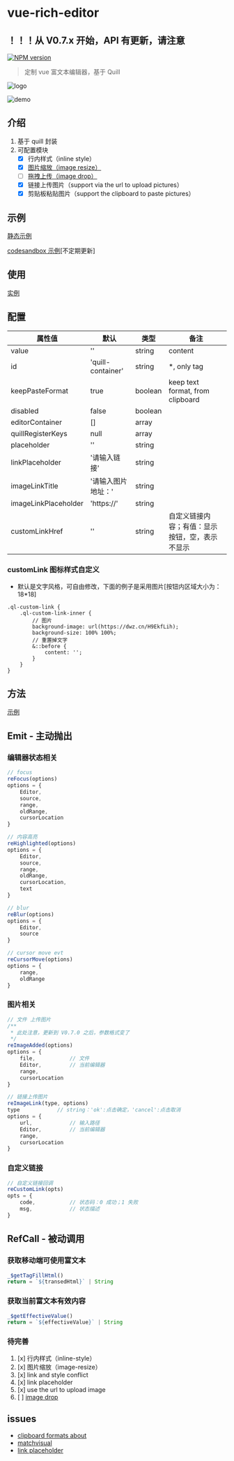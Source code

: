 # vue-rich-editor

## ！！！从 V0.7.x 开始，API 有更新，请注意

[![NPM version][npm-image]][npm-url]

[npm-image]: https://img.shields.io/npm/v/vue-rich-editor.svg?longCache=true&style=for-the-badge
[npm-url]: https://www.npmjs.com/package/vue-rich-editor

> 定制 vue 富文本编辑器，基于 Quill

![logo](https://dwz.cn/lyPrpas0)

![demo](https://dwz.cn/wrchFtrx)

## 介绍

1. 基于 quill 封装
2. 可配置模块
    * [x] 行内样式（inline style）
    * [x] [图片缩放（image resize）](https://github.com/Fandom-OSS/quill-blot-formatter)
    * [ ] [拖拽上传（image drop）](https://github.com/kensnyder/quill-image-drop-module)
    * [x] 链接上传图片（support via the url to upload pictures）
    * [x] 剪贴板粘贴图片（support the clipboard to paste pictures）

## 示例

[静态示例](https://realign.github.io/vue-rich-editor/)

[codesandbox 示例](https://codesandbox.io/s/w0m20jjxrl)[不定期更新]

## 使用

[实例](https://github.com/ReAlign/vue-rich-editor/tree/master/example)

## 配置

| 属性值 | 默认 | 类型 | 备注 |
|  --- |  --- |  --- |   --- |
| value | '' | string | content |
| id | 'quill-container' | string | *, only tag |
| keepPasteFormat | true | boolean | keep text format, from clipboard |
| disabled | false | boolean |  |
| editorContainer | [] | array |  |
| quillRegisterKeys | null | array |  |
| placeholder | '' | string | |
| linkPlaceholder | '请输入链接' | string |  |
| imageLinkTitle | '请输入图片地址：' | string |  |
| imageLinkPlaceholder | 'https://' | string |  |
| customLinkHref | '' | string | 自定义链接内容；有值：显示按钮，空，表示不显示 |

### customLink 图标样式自定义

* 默认是文字风格，可自由修改，下面的例子是采用图片[按钮内区域大小为：18*18]

```less
.ql-custom-link {
    .ql-custom-link-inner {
        // 图片
        background-image: url(https://dwz.cn/H9EkfLih);
        background-size: 100% 100%;
        // 重置掉文字
        &::before {
            content: '';
        }
    }
}
```

## 方法

[示例](https://github.com/ReAlign/vue-rich-editor/tree/master/example)

## Emit - 主动抛出

### 编辑器状态相关

```javascript
// focus
reFocus(options)
options = {
    Editor,
    source,
    range,
    oldRange,
    cursorLocation
}
```

```javascript
// 内容高亮
reHighlighted(options)
options = {
    Editor,
    source,
    range,
    oldRange,
    cursorLocation,
    text
}
```

```javascript
// blur
reBlur(options)
options = {
    Editor,
    source
}
```

```javascript
// cursor move evt
reCursorMove(options)
options = {
    range,
    oldRange
}
```

### 图片相关

```javascript
// 文件 上传图片
/**
 * 此处注意，更新到 V0.7.0 之后，参数格式变了
 */
reImageAdded(options)
options = {
    file,           // 文件
    Editor,         // 当前编辑器
    range,
    cursorLocation
}
```

```javascript
// 链接上传图片
reImageLink(type, options)
type            // string：'ok':点击确定，'cancel':点击取消
options = {
    url,            // 输入路径
    Editor,         // 当前编辑器
    range,
    cursorLocation
}
```

### 自定义链接

```javascript
// 自定义链接回调
reCustomLink(opts)
opts = {
    code,           // 状态码：0 成功；1 失败
    msg,            // 状态描述
}
```

## RefCall - 被动调用

### 获取移动端可使用富文本

```javascript
_$getTagFillHtml()
return = `${transedHtml}` | String
```

### 获取当前富文本有效内容

```javascript
_$getEffectiveValue()
return = `${effectiveValue}` | String
```

### 待完善

1. [x] 行内样式（inline-style）
2. [x] 图片缩放（image-resize）
3. [x] link and style conflict
4. [x] link placeholder
5. [x] use the url to upload image
6. [ ] [image drop](https://github.com/kensnyder/quill-image-drop-module)

## issues

* [clipboard formats about](https://github.com/quilljs/quill/issues/1687)
* [matchvisual](https://quilljs.com/docs/modules/clipboard/#matchvisual)
* [link placeholder](https://github.com/quilljs/quill/issues/1107)
